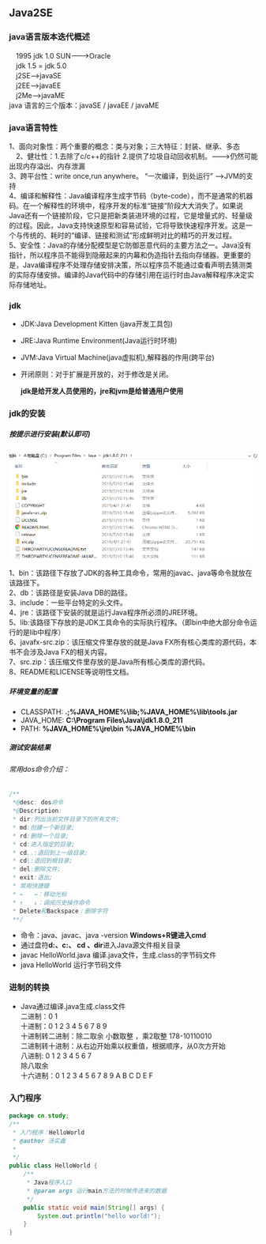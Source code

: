 ## Java2SE

### java语言版本迭代概述

　1995 jdk 1.0 SUN--->Oracle  
　jdk 1.5 = jdk 5.0  
　j2SE-->javaSE    
　j2EE-->javaEE   
　j2Me-->javaME  
  java 语言的三个版本：javaSE / javaEE / javaME 
  
### java语言特性

  1、面向对象性：两个重要的概念：类与对象；三大特征：封装、继承、多态    
　2、健壮性：1.去除了c/c++的指针 2.提供了垃圾自动回收机制。--->仍然可能出现内存溢出、内存泄漏  
  3、跨平台性：write once,run anywhere。 “一次编译，到处运行”  -->JVM的支持  
  4、编译和解释性：Java编译程序生成字节码（byte-code），而不是通常的机器码。在一个解释性的环境中，程序开发的标准“链接”阶段大大消失了。如果说Java还有一个链接阶段，它只是把新类装进环境的过程，它是增量式的、轻量级的过程。因此，Java支持快速原型和容易试验，它将导致快速程序开发。这是一个与传统的、耗时的“编译、链接和测试”形成鲜明对比的精巧的开发过程。  
  5、安全性：Java的存储分配模型是它防御恶意代码的主要方法之一。Java没有指针，所以程序员不能得到隐蔽起来的内幕和伪造指针去指向存储器。更重要的是，Java编译程序不处理存储安排决策，所以程序员不能通过查看声明去猜测类的实际存储安排。编译的Java代码中的存储引用在运行时由Java解释程序决定实际存储地址。
### jdk

- JDK:Java Development Kitten (java开发工具包)
- JRE:Java Runtime Environment(Java运行时环境)
- JVM:Java Virtual Machine(java虚拟机),解释器的作用(跨平台)

- 开闭原则：对于扩展是开放的，对于修改是关闭。

  **jdk是给开发人员使用的，jre和jvm是给普通用户使用**

### jdk的安装

##### 按提示进行安装(默认即可)
![图片alt](jdkdir.png)

  1、bin：该路径下存放了JDK的各种工具命令，常用的javac、java等命令就放在该路径下。  
  2、db：该路径是安装Java DB的路径。    
  3、include：一些平台特定的头文件。  
  4、jre：该路径下安装的就是运行Java程序所必须的JRE环境。   
  5、lib:该路径下存放的是JDK工具命令的实际执行程序。（即bin中绝大部分命令运行的是lib中程序）   
  6、javafx-src.zip：该压缩文件里存放的就是Java FX所有核心类库的源代码，本书不会涉及Java FX的相关内容。  
  7、src.zip：该压缩文件里存放的是Java所有核心类库的源代码。   
  8、README和LICENSE等说明性文档。


##### 环境变量的配置
- CLASSPATH: **.;%JAVA_HOME%\lib;%JAVA_HOME%\lib\tools.jar**
- JAVA_HOME: **C:\Program Files\Java\jdk1.8.0_211**
- PATH: **%JAVA_HOME%\jre\bin**   **%JAVA_HOME%\bin**

##### 测试安装结果

###### 常用dos命令介绍：
```java
/**
 *@desc: dos命令
 *@Description:
 * dir:列出当前文件目录下的所有文件;
 * md:创建一个新目录;
 * rd:删除一个目录;
 * cd:进入指定的目录;
 * cd..:退回到上一级目录;
 * cd\:退回到根目录;
 * del:删除文件;
 * exit:退出;
 * 常用快捷键
 * ←   →：移动光标
 * ↑   ↓：调阅历史操作命令
 * Delete和Backspace：删除字符
 **/
```
- 命令：java、javac、java -version
**Windows+R键进入cmd**
- 通过盘符**d:、c:、 cd 、dir**进入Java源文件相关目录
- javac HelloWorld.java 编译.java文件，生成.class的字节码文件
- java  HelloWorld      运行字节码文件

### 进制的转换
- Java通过编译.java生成.class文件  
  二进制：0 1  
  十进制：0 1 2 3 4 5 6 7 8 9  
  十进制转二进制：除二取余  小数取整 ，乘2取整
   178-10110010  
  二进制转十进制：从右边开始乘以权重值，根据顺序，从0次方开始  
  八进制: 0 1 2 3 4 5 6 7  
  除八取余  
  十六进制：0 1 2 3 4 5 6 7 8 9 A B C D E F

### 入门程序
```java
package cn.study;
/**
 * 入门程序：HelloWorld
 * @author 汤实鑫
 *
 */
public class HelloWorld {
	/**
	 * Java程序入口
	 * @param args 运行main方法的时候传进来的数据
	 */
	public static void main(String[] args) {
		System.out.println("hello world!");
	}
}
```